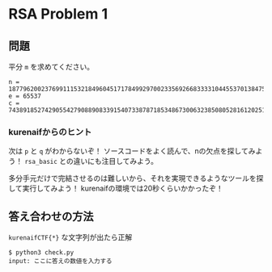 # RSA Problem 1

## 問題

平分 `m` を求めてください。

```
n = 187796200237699111532184960451717849929700233569266833331044553701384757984511903212716776011450531296695538549114942417603516672062934438062454900890033769804785303893148299
e = 65537
c = 74389185274290554279088908339154073387871853486730063238508052816120251146069599387561974662280478244710251013663118582814646164941358214674201661310764585274767774137734371
```

### kurenaifからのヒント

次は `p` と `q` がわからないぞ！ ソースコードをよく読んで、nの欠点を探してみよう！
`rsa_basic` との違いにも注目してみよう。

多分手元だけで完結させるのは難しいから、それを実現できるようなツールを探して実行してみよう！
kurenaifの環境では20秒くらいかかったぞ！

## 答え合わせの方法

`kurenaifCTF{*}` な文字列が出たら正解

```
$ python3 check.py
input: ここに答えの数値を入力する
```

